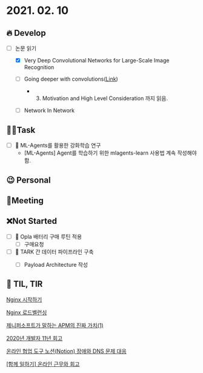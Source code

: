 # 2021. 02. 10

## 🔥 Develop

- [ ] 논문 읽기
  - [x] Very Deep Convolutional Networks for Large-Scale Image Recognition
  - [ ] Going deeper with convolutions([Link](https://89douner.tistory.com/62?category=873854))
    * 3. Motivation and High Level Consideration 까지 읽음.
  - [ ] Network In Network



##  🏳‍🌈Task

- [ ] 🎨 ML-Agents를 활용한 강화학습 연구
  * [ML-Agents] Agent를 학습하기 위한 mlagents-learn 사용법 계속 작성해야 함.



## 😉 Personal





## :dizzy: ​Meeting





## ❌Not Started

- [ ] 🎨 Opla 배터리 구매 루틴 적용
  - [ ] 구매요청
- [ ] 🎨 TARK 간 데이터 파이프라인 구축
  - [ ] Payload Architecture 작성




## 📸 TIL, TIR

[Nginx 시작하기](https://blog.naver.com/pjt3591oo/222242046633)

[Nginx 로드벨런싱](https://blog.naver.com/pjt3591oo/222242885659)

[제니퍼소프트가 말하는 APM의 진짜 가치(1)](https://jennifersoft.com/ko/blog/tech/%EC%A0%9C%EB%8B%88%ED%8D%BC%EC%86%8C%ED%94%84%ED%8A%B8%EA%B0%80-%EB%A7%90%ED%95%98%EB%8A%94-apm%EC%9D%98-%EC%A7%84%EC%A7%9C-%EA%B0%80%EC%B9%981/)

[2020년 개발자 11년 회고](https://iamsang.com/blog/2021/01/04/2020-retro/)

[온라인 협업 도구 노션(Notion) 장애와 DNS 문제 대응](https://www.44bits.io/ko/post/news--notion-outage-dns-issue)

[[함께 일하기] 온라인 근무와 회고](https://woowabros.github.io/culture/2021/02/10/work-together-how-product-system-team-works.html)